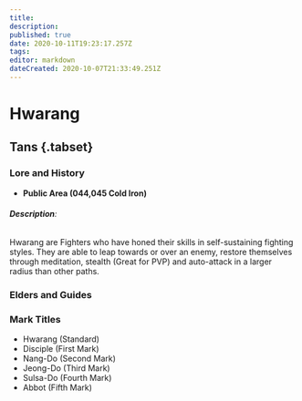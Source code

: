 ```yaml
---
title: 
description: 
published: true
date: 2020-10-11T19:23:17.257Z
tags: 
editor: markdown
dateCreated: 2020-10-07T21:33:49.251Z
---
```


# Hwarang
## Tans {.tabset}
### Lore and History
 - **Public Area (044,045 Cold Iron)**
###### **Description**:
Hwarang are Fighters who have honed their skills in self-sustaining fighting styles. They are able to leap towards or over an enemy, restore themselves through meditation, stealth (Great for PVP) and auto-attack in a larger radius than other paths.
### Elders and Guides
### Mark Titles
 - Hwarang (Standard)
 - Disciple (First Mark)
 - Nang-Do (Second Mark)
 - Jeong-Do (Third Mark)
 - Sulsa-Do (Fourth Mark)
 - Abbot (Fifth Mark)
  
 
 